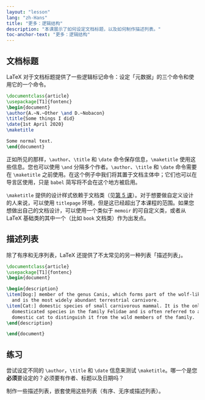 ```yaml
---
layout: "lesson"
lang: "zh-Hans"
title: "更多：逻辑结构"
description: "本课展示了如何设定文档标题，以及如何制作描述列表。"
toc-anchor-text: "更多：逻辑结构"
---
```


## 文档标题

LaTeX 对于文档标题提供了一些逻辑标记命令：设定「元数据」的三个命令和使用它的一个命令。

```latex
\documentclass{article}
\usepackage[T1]{fontenc}
\begin{document}
\author{A.~N.~Other \and D.~Nobacon}
\title{Some things I did}
\date{1st April 2020}
\maketitle

Some normal text.
\end{document}
```

正如所见的那样，`\author`、`\title` 和 `\date` 命令保存信息，`\maketitle` 使用这些信息。您也可以使用 `\and` 分隔多个作者。`\author`、`\title` 和 `\date` 命令需要在 `\maketitle` 之前使用。在这个例子中我们将其置于文档主体中；它们也可以在导言区使用，只是 `babel` 简写将不会在这个地方被启用。

`\maketitle` 提供的设计样式依赖于文档类（见[第 5 课](lesson-05)）。对于想要做自定义设计的人来说，可以使用 `titlepage` 环境，但是这已经超出了本课程的范围。如果您想做出自己的文档设计，可以使用一个类似于 `memoir` 的可自定义类，或者从 LaTeX 基础类的其中一个（比如 `book` 文档类）作为出发点。

## 描述列表

除了有序和无序列表，LaTeX 还提供了不太常见的另一种列表「描述列表」。

```latex
\documentclass{article}
\usepackage[T1]{fontenc}
\begin{document}

\begin{description}
\item[Dog:] member of the genus Canis, which forms part of the wolf-like canids,
  and is the most widely abundant terrestrial carnivore.
\item[Cat:] domestic species of small carnivorous mammal. It is the only
  domesticated species in the family Felidae and is often referred to as the
  domestic cat to distinguish it from the wild members of the family.
\end{description}

\end{document}
```

## 练习

尝试设定不同的 `\author`，`\title` 和 `\date` 信息来测试 `\maketitle`。哪一个是您**必须**要设定的？必须要有作者、标题以及日期吗？

制作一些描述列表，嵌套使用这些列表（有序、无序或描述列表）。
